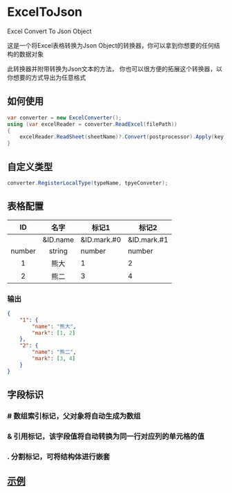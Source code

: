# ExcelToJson
 Excel Convert To Json Object

这是一个将Excel表格转换为Json Object的转换器，你可以拿到你想要的任何结构的数据对象

此转换器并附带转换为Json文本的方法， 你也可以很方便的拓展这个转换器，以你想要的方式导出为任意格式

## 如何使用
```c#
var converter = new ExcelConverter();
using (var excelReader = converter.ReadExcel(filePath))
{
	excelReader.ReadSheet(sheetName)?.Convert(postprocessor).Apply(key);
}
```

## 自定义类型
```c#
converter.RegisterLocalType(typeName, tpyeConveter);
```

## 表格配置

|   ID   |    名字    | 标记1         | 标记2         |
|:------:|:--------:|-------------|-------------|
|        | &ID.name | &ID.mark.#0 | &ID.mark.#1 |
| number |  string  | number      | number      |
|   1    |    熊大    | 1           | 2           |
|   2    |    熊二    | 3           | 4           |

### 输出
```json
{
	"1": {
		"name": "熊大",
		"mark": [1, 2]
	},
	"2": {
		"name": "熊二",
		"mark": [3, 4]
	}
}
```

## 字段标识

### \# 数组索引标记，父对象将自动生成为数组
### & 引用标记，该字段值将自动转换为同一行对应列的单元格的值
### . 分割标记，可将结构体进行嵌套

## [示例](ExcelToJsonTest)

